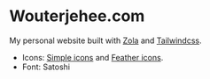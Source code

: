 # Wouterjehee.com

My personal website built with [Zola](https://www.getzola.org/) and [Tailwindcss](https://tailwindcss.com/).

- Icons: [Simple icons](https://github.com/simple-icons/simple-icons) and [Feather icons](https://github.com/feathericons/feather).
- Font: Satoshi

